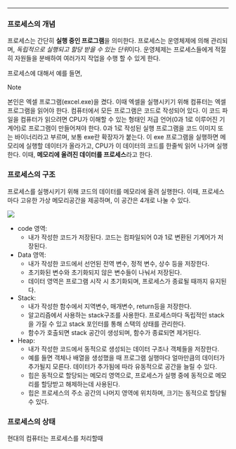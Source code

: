 
---

### 프로세스의 개념

프로세스는 간단히 **실행 중인 프로그램**을 의미한다. 프로세스는 운영체제에 의해 관리되며, *독립적으로 실행되고 할당 받을 수 있는 단위*이다. 운영체제는 프로세스들에게 적절히 자원들을 분배하여 여러가지 작업을 수행 할 수 있게 한다.

프로세스에 대해서 예를 들면,

> [!NOTE]
> 본인은 엑셀 프로그램(excel.exe)을 켰다. 이때 엑셀을 실행시키기 위해 컴퓨터는 엑셀 프로그램을 읽어야 한다. 컴퓨터에서 모든 프로그램은 코드로 작성되어 있다. 이 코드 파일을 컴퓨터가 읽으려면 CPU가 이해할 수 있는 형태인 저급 언어(0과 1로 이루어진 기계어)로 프로그램이 만들어져야 한다. 0과 1로 작성된 실행 프로그램을 코드 이미지 또는 바이너리라고 부르며, 보통 exe란 확장자가 붙는다. 이 exe 프로그램을 실행하면 메모리에 실행할 데이터가 올라가고, CPU가 이 데이터의 코드를 한줄씩 읽어 나가며 실행한다. 이때, **메모리에 올려진 데이터를 프로세스**라고 한다.

### 프로세스의 구조

프로세스를 실행시키기 위해 코드의 데이터를 메모리에 올려 실행한다. 이때, 프로세스마다 고유한 가상 메모리공간을 제공하며, 이 공간은 4개로 나눌 수 있다.

![](https://i.imgur.com/r3NAcNw.png)

- code 영역:
	- 내가 작성한 코드가 저장된다. 코드는 컴파일되어 0과 1로 변환된 기계어가 저장된다.
- Data 영역:
	- 내가 작성한 코드에서 선언된 전역 변수, 정적 변수, 상수 등을 저장한다.
	- 초기화된 변수와 초기화되지 않은 변수들이 나눠서 저장된다.
	- 데이터 영역은 프로그램 시작 시 초기화되며, 프로세스가 종료될 때까지 유지된다.
- Stack:
	- 내가 작성한 함수에서 지역변수, 매개변수, return등을 저장한다.
	- 알고리즘에서 사용하는 stack구조를 사용한다. 프로세스마다 독립적인 stack을 가질 수 있고 stack 포인터를 통해 스택의 상태를 관리한다.
	- 함수가 호출되면 stack 공간이 생성되며, 함수가 종료되면 제거된다.
- Heap:
	- 내가 작성한 코드에서 동적으로 생성되는 데이터 구조나 객체들을 저장한다.
	- 예를 들면 객체나 배열을 생성했을 때 프로그램 실행마다 얼마만큼의 데이터가 추가될지 모른다. 데이터가 추가됨에 따라 유동적으로 공간을 늘릴 수 있다.
	- 힙은 동적으로 할당되는 메모리 영역으로, 프로세스가 실행 중에 동적으로 메모리를 할당받고 해제하는데 사용된다.
	- 힙은 프로세스의 주소 공간의 나머지 영역에 위치하며, 크기는 동적으로 할당될 수 있다.

### 프로세스의 상태

현대의 컴퓨터는 프로세스를 처리할때 